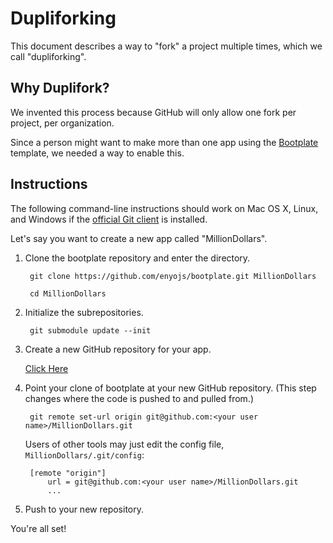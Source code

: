 # Dupliforking

This document describes a way to "fork" a project multiple times, which we call "dupliforking".

## Why Duplifork?

We invented this process because GitHub will only allow one fork per project, per organization.

Since a person might want to make more than one app using the [Bootplate](Bootplate)
template, we needed a way to enable this.

## Instructions

The following command-line instructions should work on Mac OS X, Linux, and Windows
if the [official Git client](http://git-scm.com/download/win) is installed.

Let's say you want to create a new app called "MillionDollars".

1. Clone the bootplate repository and enter the directory.

        git clone https://github.com/enyojs/bootplate.git MillionDollars

        cd MillionDollars

2. Initialize the subrepositories.

        git submodule update --init

3. Create a new GitHub repository for your app.

    [Click Here](https://github.com/repositories/new)

4. Point your clone of bootplate at your new GitHub repository.  (This step changes where the code is pushed to and pulled from.)

        git remote set-url origin git@github.com:<your user name>/MillionDollars.git

    Users of other tools may just edit the config file, `MillionDollars/.git/config`:

        [remote "origin"]
            url = git@github.com:<your user name>/MillionDollars.git
            ...

5. Push to your new repository.

You're all set!